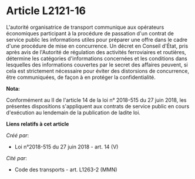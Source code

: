 # Article L2121-16

L'autorité organisatrice de transport communique aux opérateurs économiques participant à la procédure de passation d'un
contrat de service public les informations utiles pour préparer une offre dans le cadre d'une procédure de mise en
concurrence. Un décret en Conseil d'État, pris après avis de l'Autorité de régulation des activités ferroviaires et
routières, détermine les catégories d'informations concernées et les conditions dans lesquelles des informations couvertes
par le secret des affaires peuvent, si cela est strictement nécessaire pour éviter des distorsions de concurrence, être
communiquées, de façon à en protéger la confidentialité.

**Nota:**

Conformément au II de l'article 14 de la loi n° 2018-515 du 27 juin 2018, les présentes dispositions s'appliquent aux
contrats de service public en cours d'exécution au lendemain de la publication de ladite loi.

**Liens relatifs à cet article**

_Créé par_:

  - Loi n°2018-515 du 27 juin 2018 - art. 14 (V)

_Cité par_:

  - Code des transports - art. L1263-2 (MMN)
